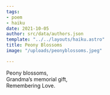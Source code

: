 ```yaml
---
tags:
- poem
- haiku
date: 2021-10-05
author: src/data/authors.json
template: "../../layouts/haiku.astro"
title: Peony Blossoms
image: "/uploads/peonyblossoms.jpeg"

---
```

Peony blossoms,  
Grandma’s memorial gift,  
Remembering Love.